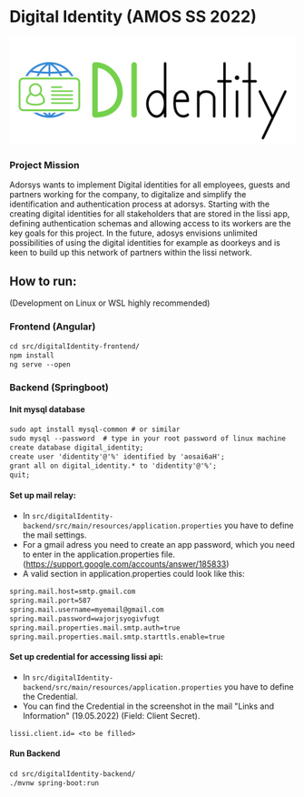 # Digital Identity (AMOS SS 2022)

![team logo](https://raw.githubusercontent.com/amosproj/amos2022ss04-digital-identity/main/Deliverables/sprint-01/logo/DIdentity_transparent_black.png)


### Project Mission


Adorsys wants to implement Digital identities for all employees, guests and partners working for the company,
to digitalize and simplify the identification and authentication process at adorsys.
Starting with the creating digital identities for all stakeholders that are stored in the lissi app,
defining authentication schemas and allowing access to its workers are the key
goals for this project. In the future, adosys envisions unlimited possibilities
of using the digital identities for example as doorkeys and is keen to build
up this network of partners within the lissi network.


## How to run:

(Development on Linux or WSL highly recommended)

### Frontend (Angular)

```
cd src/digitalIdentity-frontend/
npm install
ng serve --open
```

### Backend (Springboot)

#### Init mysql database

```
sudo apt install mysql-common # or similar
sudo mysql --password  # type in your root password of linux machine
create database digital_identity;
create user 'didentity'@'%' identified by 'aosai6aH';
grant all on digital_identity.* to 'didentity'@'%';
quit;
```

#### Set up mail relay:

- In `src/digitalIdentity-backend/src/main/resources/application.properties` you have to define the mail settings.
- For a gmail adress you need to create an app password, which you need to enter in the application.properties file. (<https://support.google.com/accounts/answer/185833>)
- A valid section in application.properties could look like this:

```
spring.mail.host=smtp.gmail.com
spring.mail.port=587
spring.mail.username=myemail@gmail.com
spring.mail.password=wajorjsyogivfugt
spring.mail.properties.mail.smtp.auth=true
spring.mail.properties.mail.smtp.starttls.enable=true
```

#### Set up credential for accessing lissi api:
- In `src/digitalIdentity-backend/src/main/resources/application.properties` you have to define the Credential.
- You can find the Credential in the screenshot in the mail "Links and Information" (19.05.2022) (Field: Client Secret).

```
lissi.client.id= <to be filled>
```

#### Run Backend

```
cd src/digitalIdentity-backend/
./mvnw spring-boot:run
```


